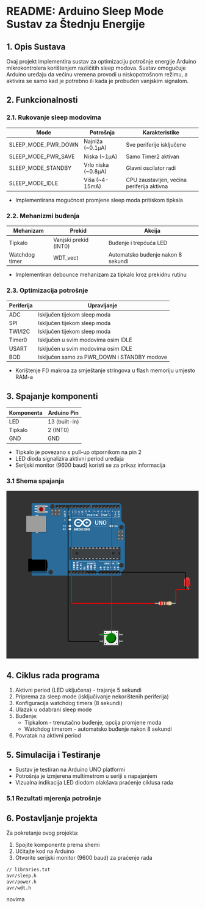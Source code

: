 # README: Arduino Sleep Mode Sustav za Štednju Energije

## 1. Opis Sustava
Ovaj projekt implementira sustav za optimizaciju potrošnje energije Arduino mikrokontrolera korištenjem različitih sleep modova. Sustav omogućuje Arduino uređaju da većinu vremena provodi u niskopotrošnom režimu, a aktivira se samo kad je potrebno ili kada je probuđen vanjskim signalom.

## 2. Funkcionalnosti

### 2.1. Rukovanje sleep modovima
| Mode | Potrošnja | Karakteristike |
|------|-----------|----------------|
| SLEEP_MODE_PWR_DOWN | Najniža (~0.1μA) | Sve periferije isključene |
| SLEEP_MODE_PWR_SAVE | Niska (~1μA) | Samo Timer2 aktivan |
| SLEEP_MODE_STANDBY | Vrlo niska (~0.8μA) | Glavni oscilator radi |
| SLEEP_MODE_IDLE | Viša (~4-15mA) | CPU zaustavljen, većina periferija aktivna |

* Implementirana mogućnost promjene sleep moda pritiskom tipkala

### 2.2. Mehanizmi buđenja
| Mehanizam | Prekid | Akcija |
|-----------|--------|--------|
| Tipkalo | Vanjski prekid (INT0) | Buđenje i trepćuća LED |
| Watchdog timer | WDT_vect | Automatsko buđenje nakon 8 sekundi |

* Implementiran debounce mehanizam za tipkalo kroz prekidnu rutinu

### 2.3. Optimizacija potrošnje
| Periferija | Upravljanje |
|------------|-------------|
| ADC | Isključen tijekom sleep moda |
| SPI | Isključen tijekom sleep moda |
| TWI/I2C | Isključen tijekom sleep moda |
| Timer0 | Isključen u svim modovima osim IDLE |
| USART | Isključen u svim modovima osim IDLE |
| BOD | Isključen samo za PWR_DOWN i STANDBY modove |

* Korištenje F() makroa za smještanje stringova u flash memoriju umjesto RAM-a

## 3. Spajanje komponenti
| Komponenta | Arduino Pin |
|------------|-------------|
| LED | 13 (built-in) |
| Tipkalo | 2 (INT0) |
| GND | GND |

* Tipkalo je povezano s pull-up otpornikom na pin 2
* LED dioda signalizira aktivni period uređaja
* Serijski monitor (9600 baud) koristi se za prikaz informacija

### 3.1 Shema spajanja

![Dijagram spajanja](images/shema_spajanja.png)

## 4. Ciklus rada programa
1. Aktivni period (LED uključena) - trajanje 5 sekundi
2. Priprema za sleep mode (isključivanje nekorištenih periferija)
3. Konfiguracija watchdog timera (8 sekundi)
4. Ulazak u odabrani sleep mode
5. Buđenje:
   - Tipkalom - trenutačno buđenje, opcija promjene moda
   - Watchdog timerom - automatsko buđenje nakon 8 sekundi
6. Povratak na aktivni period

## 5. Simulacija i Testiranje
* Sustav je testiran na Arduino UNO platformi
* Potrošnja je izmjerena multimetrom u seriji s napajanjem
* Vizualna indikacija LED diodom olakšava praćenje ciklusa rada

### 5.1 Rezultati mjerenja potrošnje



## 6. Postavljanje projekta
Za pokretanje ovog projekta:
1. Spojite komponente prema shemi
2. Učitajte kod na Arduino
3. Otvorite serijski monitor (9600 baud) za praćenje rada

```
// libraries.txt
avr/sleep.h
avr/power.h
avr/wdt.h
```

novima
